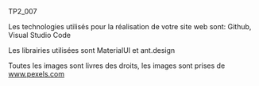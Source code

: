 TP2_007

Les technologies utilisés pour la réalisation de votre site web sont: 
Github, Visual Studio Code

Les librairies utilisées sont MaterialUI et ant.design

Toutes les images sont livres des droits, les images sont prises de www.pexels.com
